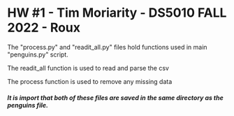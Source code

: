 # HW #1 - Tim Moriarity - DS5010 FALL 2022 - Roux

The "process.py" and "readit_all.py" files hold functions used in main "penguins.py" script.

The readit_all function is used to read and parse the csv

The process function is used to remove any missing data

##### It is import that both of these files are saved in the same directory as the penguins file.


